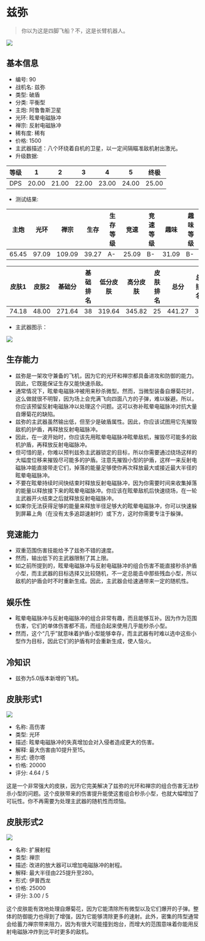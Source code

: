 # 兹弥

> 你以为这是四脚飞船？不，这是长臂机器人。

<img src="/ships/ship_90.png" style={{zoom:1}}/>

## 基本信息

- 编号: 90
- 战机名: 兹弥
- 类型: 破盾
- 分类: 平衡型
- 主炮: 阿鲁鲁斯卫星
- 光环: 眩晕电磁脉冲
- 禅宗: 反射电磁脉冲
- 稀有度: 稀有
- 价格: 1500
- 主武器描述：八个环绕着自机的卫星，以一定间隔瞄准敌机射出激光。
- 升级数据: 

| 等级 | 1 | 2 | 3 | 4 | 5 | 终极 |
|--|--|--|--|--|--|--|
| DPS | 20.00 | 21.00 | 22.00 | 23.00 | 24.00 | 25.00 |

- 测试结果: 

| 主炮 | 光环 | 禅宗 | 生存 | 生存等级 | 竞速 | 竞速等级 | 趣味 | 趣味等级 |
|--|--|--|--|--|--|--|--|--|
| 65.45 | 97.09 | 109.09 | 39.27 | A- | 25.09 | B- | 31.09 | B- |

| 皮肤1 | 皮肤2 | 基础分 | 基础排名 | 低分皮肤 | 高分皮肤 | 皮肤排名 | 总分 | 总排名 |
|--|--|--|--|--|--|--|--|--|
| 74.18 | 48.00 | 271.64 | 38 | 319.64 | 345.82 | 25 | 441.27 | 37 |

- 主武器图示：

<img src="/illustration/main_90.gif" style={{zoom:1}}/>

## 生存能力

- 兹弥是一架攻守兼备的飞机，因为它的光环和禅宗都具备进攻和防御的能力。因此，它既能保证生存又能快速杀敌。
- 通常情况下，眩晕电磁脉冲被用来秒杀微型。然而，当微型装备自爆菊花时，这么做就很不明智，因为场上会充满飞向四面八方的子弹，难以躲避。所以，你应该预留反射电磁脉冲以处理这个问题。这可以弥补眩晕电磁脉冲对抗大量自爆菊花的缺陷。
- 兹弥的主武器虽然输出低，但至少是破盾属性。因此，你应该试图用它先摧毁敌机的护盾，再释放反射电磁脉冲。
- 因此，在一波开始时，你应该先用眩晕电磁脉冲眩晕敌机，摧毁尽可能多的敌机护盾，再释放反射电磁脉冲。
- 但可惜的是，你难以预判兹弥主武器锁定的目标，所以你需要通过绕场这样的大幅度位移来摧毁尽可能多的护盾。注意先摧毁小型的护盾，这样一来反射电磁脉冲能直接带走它们，掉落的能量足够使你再次释放最大或接近最大半径的眩晕电磁脉冲。
- 不要在眩晕持续时间快结束时释放反射电磁脉冲，因为你需要时间来收集掉落的能量以释放接下来的眩晕电磁脉冲。你应该在眩晕敌机后快速绕场，在一轮主武器开火结束之后就释放反射电磁脉冲。
- 如果你无法获得足够的能量来释放半径足够大的眩晕电磁脉冲，你可以快速躲到屏幕上角（在没有太多追踪速射时）或下方，这时你需要专注于躲弹。

## 竞速能力

- 双重范围伤害技能给予了兹弥不错的速度。
- 然而，输出低下的主武器限制了其上限。
- 如之前所提到的，眩晕电磁脉冲与反射电磁脉冲的组合伤害不能直接秒杀护盾小型，而主武器的目标选择又比较随机，不一定总能击中那些残血小型，所以敌机的护盾会时不时重新生成。因此，主武器会给速通带来一定的随机性。

## 娱乐性

- 眩晕电磁脉冲与反射电磁脉冲的组合非常有趣，而且能够互补。因为作为范围伤害，它们的单体伤害都不高，而组合起来使用几乎能秒杀小型。
- 然而，这个“几乎”就意味着护盾小型能够幸存，而主武器有时难以选中这些小型作为目标，因此它们的护盾有时会重新生成，使人恼火。

## 冷知识

- 兹弥为5.0版本新增的飞机。

## 皮肤形式1

<img src="/ships/ship_90_apex_1.png" style={{zoom:1}}/>

- 名称: 高伤害
- 类型: 光环
- 描述: 眩晕电磁脉冲的失真增加会对入侵者造成更大的伤害。
- 解释: 最大伤害由10提升至15。
- 形式: 德尔塔
- 价格: 20000
- 评分: 4.64 / 5

这是一个非常强大的皮肤，因为它完美解决了兹弥的光环和禅宗的组合伤害无法秒杀小型的问题。这个皮肤带来的伤害提升能使这套组合秒杀小型，也就大幅增加了可玩性。你不再需要为处理主武器的随机性而烦恼。

## 皮肤形式2

<img src="/ships/ship_90_apex_2.png" style={{zoom:1}}/>

- 名称: 扩展射程
- 类型: 禅宗
- 描述: 改进的放大器可以增加电磁脉冲的射程。
- 解释: 最大半径由225提升至280。
- 形式: 伊普西龙
- 价格: 25000
- 评分: 3.00 / 5

这个皮肤能有效地处理自爆菊花，因为它能清除所有微型以及它们爆开的子弹。整体的防御能力也得到了增强，因为它能够清除更多的速射。此外，密集的阵型通常会给蓄力禅宗带来阻力，因为有很大可能撞到炮台，而增大的范围意味着你能用反射电磁脉冲炸到比平时更多的敌机。
